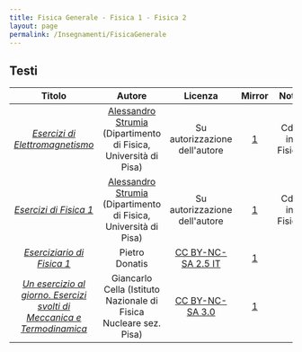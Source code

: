 ```yaml
---
title: Fisica Generale - Fisica 1 - Fisica 2
layout: page
permalink: /Insegnamenti/FisicaGenerale
--- 
```


## Testi

| Titolo | Autore | Licenza | Mirror | Note |
| :---: | :---: | :---: | :---: | :---: |
| [_Esercizi di Elettromagnetismo_](https://osiris.df.unipi.it/~astrumia/didattica/EserciziFisica2.pdf) | [Alessandro Strumia](https://unimap.unipi.it/cercapersone/dettaglio.php?ri=5548) (Dipartimento di Fisica, Università di Pisa) | Su autorizzazione dell'autore | [1](https://web.archive.org/web/20211002140935/https://osiris.df.unipi.it/~astrumia/didattica/EserciziFisica2.pdf) | CdL in Fisica |
| [_Esercizi di Fisica 1_](https://osiris.df.unipi.it/~astrumia/didattica/ExsFisI.pdf) | [Alessandro Strumia](https://unimap.unipi.it/cercapersone/dettaglio.php?ri=5548) (Dipartimento di Fisica, Università di Pisa) | Su autorizzazione dell'autore | [1](https://web.archive.org/web/20211002140011/https://osiris.df.unipi.it/~astrumia/didattica/ExsFisI.pdf) | CdL in Fisica |
| [_Eserciziario di Fisica 1_](https://www2.pd.infn.it/casimir/eserciziario1.pdf) | Pietro Donatis | [CC BY-NC-SA 2.5 IT](https://creativecommons.org/licenses/by-nc-sa/2.5/it/) | [1](https://web.archive.org/web/20210425051601/https://www2.pd.infn.it/casimir/eserciziario1.pdf) | |
| [_Un esercizio al giorno. Esercizi svolti di Meccanica e Termodinamica_](https://osiris.df.unipi.it/~cella/uegbook/uegbook.pdf) | Giancarlo Cella (Istituto Nazionale di Fisica Nucleare sez. Pisa) | [CC BY-NC-SA 3.0](https://creativecommons.org/licenses/by-nc-sa/3.0/) | [1](https://web.archive.org/web/20210425151140/http://osiris.df.unipi.it/~cella/uegbook/uegbook.pdf) | |
